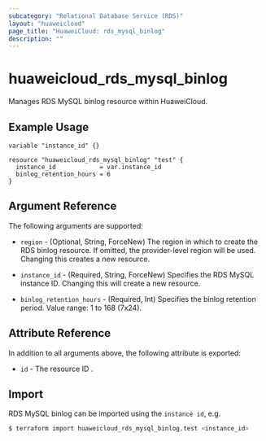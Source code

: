 ```yaml
---
subcategory: "Relational Database Service (RDS)"
layout: "huaweicloud"
page_title: "HuaweiCloud: rds_mysql_binlog"
description: ""
---
```


# huaweicloud_rds_mysql_binlog

Manages RDS MySQL binlog resource within HuaweiCloud.

## Example Usage

```hcl
variable "instance_id" {}

resource "huaweicloud_rds_mysql_binlog" "test" {
  instance_id            = var.instance_id
  binlog_retention_hours = 6
}
```

## Argument Reference

The following arguments are supported:

* `region` - (Optional, String, ForceNew) The region in which to create the RDS binlog resource. If omitted, the
  provider-level region will be used. Changing this creates a new resource.

* `instance_id` - (Required, String, ForceNew) Specifies the RDS MySQL instance ID. Changing this will create a new resource.

* `binlog_retention_hours` - (Required, Int) Specifies the binlog retention period. Value range: 1 to 168 (7x24).

## Attribute Reference

In addition to all arguments above, the following attribute is exported:

* `id` - The resource ID .

## Import

RDS MySQL binlog can be imported using the `instance id`, e.g.

```bash
$ terraform import huaweicloud_rds_mysql_binlog.test <instance_id>
```
